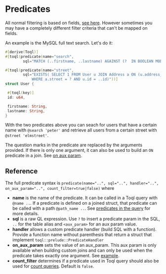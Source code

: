
# Predicates
All normal filtering is based on fields, [see here](../5-query-language/4-filter.md). 
However sometimes you may have a completely different filter criteria that can't be mapped on fields. 

An example is the MySQL full text search. Let's do it:

```rust
#[derive(Toql)]
#[toql(predicate(name="search", 
		sql="MATCH (..firstname, ..lastname) AGAINST (?  IN BOOLEAN MODE)"))]

#[toql(predicate(name="street", 
		sql="EXISTS( SELECT 1 FROM User u JOIN Address a ON (u.address_id = a.id) \
		 	WHERE a.street = ? AND u.id = ..id)"))]
struct User {

 #[toql(key)]
 id: u64,

 firstname: String,
 lastname: String,
}
```

With the two predicates above you can seach for users that have a certain name with `@search 'peter'` 
and retrieve all users from a certain street with `@street 'elmstreet'`.

The question marks in the predicate are replaced by the arguments provided. 
If there is only one argument, it can also be used to build an `ON` predicate in a join. See [on aux param](7-joins.md).


## Reference

The full predicate syntax is
`predicate(name="..", sql="..", handler="..", on_aux_param="..", count_filter=true|false)` 
where 
- __name__ is the name of the predicate. It can be called in a Toql query with `@name ..`. 
  If a predicate is defined on a joined struct, that predicate can be called with a path
  `@path_name ..`. See [predicates in the query](5-query-language/5-predictes.md) for more details.
- __sql__ is a raw QL expression. Use `?` to insert a predicate param in the SQL, 
  `..` for the table alias and `<aux_param>` for an aux param value.
- __handler__ allows a custom predicate handler (build SQL with a function). 
  Provide a function name without parenthesis that return a struct that implement `toql::prelude::PredicateHandler`
- __on_aux_param__ sets the value of an aux_param. This aux param is only available when building custom joins
  and can only be used when the predicate takes exactly one argument. See [example](7-join.md).
- __count_filter__ determines if a predicate used in Toql query should also be used for [count queries](3-api/2-load.md). 
  Default is `false`.